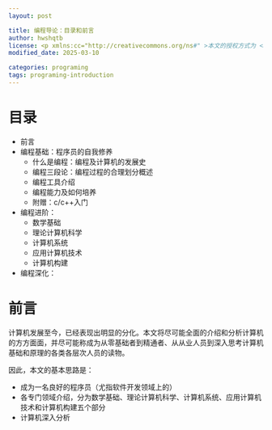 ```yaml
---
layout: post

title: 编程导论：目录和前言
author: hwshqtb
license: <p xmlns:cc="http://creativecommons.org/ns#" >本文的授权方式为 <a href="https://creativecommons.org/licenses/by/4.0/?ref=chooser-v1" target="_blank" rel="license noopener noreferrer" style="display:inline-block;">Creative Commons Attribution 4.0 International<img style="height:22px!important;margin-left:3px;vertical-align:text-bottom;" src="https://mirrors.creativecommons.org/presskit/icons/cc.svg?ref=chooser-v1" alt=""><img style="height:22px!important;margin-left:3px;vertical-align:text-bottom;" src="https://mirrors.creativecommons.org/presskit/icons/by.svg?ref=chooser-v1" alt=""></a></p>
modified_date: 2025-03-10

categories: programing
tags: programing-introduction
---
```


<!--excerpt-->
# 目录
- 前言
- 编程基础：程序员的自我修养
    - 什么是编程：编程及计算机的发展史
    - 编程三段论：编程过程的合理划分概述
    - 编程工具介绍
    - 编程能力及如何培养
    - 附赠：c/c++入门
- 编程进阶：
    - 数学基础
    - 理论计算机科学
    - 计算机系统
    - 应用计算机技术
    - 计算机构建
- 编程深化：

# 前言
计算机发展至今，已经表现出明显的分化。本文将尽可能全面的介绍和分析计算机的方方面面，并尽可能称成为从零基础者到精通者、从从业人员到深入思考计算机基础和原理的各类各层次人员的读物。

因此，本文的基本思路是：
- 成为一名良好的程序员（尤指软件开发领域上的）
- 各专门领域介绍，分为数学基础、理论计算机科学、计算机系统、应用计算机技术和计算机构建五个部分
- 计算机深入分析